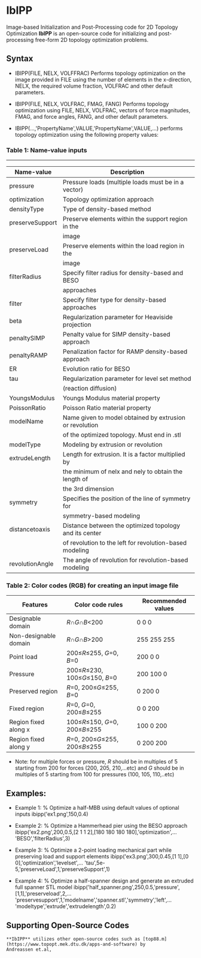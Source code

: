 # IbIPP
 Image-based Initialization and Post-Processing code for 2D Topology Optimization
 **IbIPP** is an open-source code for initializing and post-processing free-form 2D topology optimization problems.

 ## Syntax
 * IBIPP(FILE, NELX, VOLFFRAC) Performs topology optimization on the image provided in FILE using the number of elements in the x-direction, NELX, the required volume fraction, VOLFRAC and other default parameters.

 * IBIPP(FILE, NELX, VOLFRAC, FMAG, FANG) Performs topology optimization using FILE, NELX, VOLFRAC, vectors of force magnitudes, FMAG, and force angles, FANG, and other default parameters.

 * IBIPP(...,'PropertyName',VALUE,'PropertyName',VALUE,...) performs topology optimization using the following property values:
 ### Table 1: Name-value inputs
--------------------------------------------------------------------------------
 |    Name-value     |                      Description                        |
 |-------------------|---------------------------------------------------------|
 |  pressure         |   Pressure loads (multiple loads must be in a vector)   |
 |  optimization     |   Topology optimization approach                        |
 |  densityType      |    Type of density-based method                         |
 |  preserveSupport  |  Preserve elements within the support region in the     |
 |                   |  image                                                  |
 |  preserveLoad     |  Preserve elements within the load region in the        |
 |                   |   image                                                 |
 |  filterRadius     |   Specify filter radius for density-based and BESO      |
 |                   |   approaches                                            |
 |  filter           |   Specify filter type for density-based approaches      |
 |  beta             |  Regularization parameter for Heaviside projection      |
 |  penaltySIMP      |  Penalty value for SIMP density-based approach          |
 |  penaltyRAMP      |  Penalization factor for RAMP density-based approach    |
 |  ER               |  Evolution ratio for BESO                               |
 |  tau              |  Regularization parameter for level set method          |
 |                   |   (reaction diffusion)                                  |
 |  YoungsModulus    |  Youngs Modulus material property                       |
 |  PoissonRatio     |   Poisson Ratio material property                       |
 |  modelName        | Name given to model obtained by extrusion or revolution |
 |                   |  of the optimized topology. Must end in .stl            |
 |  modelType        |  Modeling by extrusion or revolution                    |
 |  extrudeLength    |  Length for extrusion. It is a factor multiplied by     |
 |                   |  the minimum of nelx and nely to obtain the length of   |
 |                   |  the 3rd dimension                                      |
 |  symmetry         | Specifies the position of the line of symmetry for      |
 |                   |  symmetry-based modeling                                |
 |  distancetoaxis   | Distance between the optimized topology and its center  |
 |                   | of revolution to the left for revolution-based modeling |
 |  revolutionAngle  | The angle of revolution for revolution-based modeling   |

 ###   Table 2: Color codes (RGB) for creating an input image file
 | Features              |  Color code rules                 | Recommended values  |                                     
 |-----------------------|-----------------------------------|---------------------|
 | Designable domain     |  *R*∩*G*∩*B*<200                  |     0     0     0   |
 | Non-designable domain |	*R*∩*G*∩*B*>200                  |    255   255   255  |
 | Point load            |  200≤*R*≤255, *G*=0, *B*=0        |    200    0     0   |
 | Pressure              |  200≤*R*≤230, 100≤*G*≤150, *B*=0  |   200   100    0    |
 | Preserved region      |  *R*=0, 200≤*G*≤255, *B*=0        |     0    200    0   |
 | Fixed region          |  *R*=0, *G*=0, 200≤*B*≤255        |     0     0    200  |
 | Region fixed along x	 |  100≤*R*≤150, *G*=0, 200≤*B*≤255  |   100    0    200   |
 | Region fixed along y	 |  *R*=0, 200≤*G*≤255, 200≤*B*≤255  |    0    200   200   |     
  *  Note: for multiple forces or pressure, *R* should be in multiples of 5
    starting from 200 for forces (200, 205, 210,...etc) and *G* should be
    in multiples of 5 starting from 100 for pressures (100, 105, 110,..etc)
 ## Examples:
  *  Example 1:
      % Optimize a half-MBB using default values of optional inputs
     ibipp('ex1.png',150,0.4)

  *  Example 2:
      % Optimize a Hammerhead pier using the BESO approach
      ibipp('ex2.png',200,0.5,[2 1 1 2],[180 180 180 180],'optimization',...
    'BESO','filterRadius',3)

  *  Example 3:
      % Optimize a 2-point loading mechanical part while preserving load
      and support elements
      ibipp('ex3.png',300,0.45,[1 1],[0 0],'optimization','levelset',...
    'tau',5e-5,'preserveLoad',1,'preserveSupport',1)

  *  Example 4:
      % Optimize a half-spanner design and generate an extruded full
      spanner STL model
     ibipp('half_spanner.png',250,0.5,'pressure',[1,1],'preserveload',2,...
    'preservesupport',1,'modelname','spanner.stl','symmetry','left',...
    'modeltype','extrude','extrudelength',0.2)

 ## Supporting Open-Source Codes
    **IbIPP** utilizes other open-source codes such as [top88.m](https://www.topopt.mek.dtu.dk/apps-and-software) by
    Andreassen et.al, 
